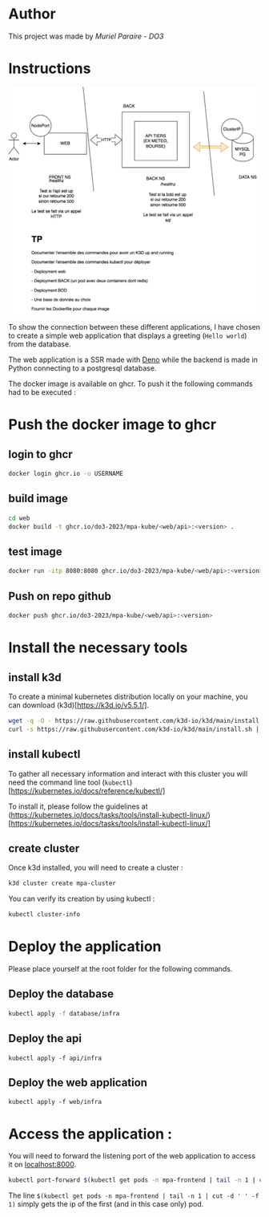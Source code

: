 # Author

This project was made by *Muriel Paraire - DO3*

# Instructions

![instructions](./assets/instructions.png)

To show the connection between these different applications, I have chosen to create a simple web application that displays a greeting (`Hello world`) from the database.

The web application is a SSR made with [Deno](https://deno.land/) while the backend is made in Python connecting to a postgresql database.

The docker image is available on ghcr. To push it the following commands had to be executed :

# Push the docker image to ghcr

## login to ghcr

```bash
docker login ghcr.io -u USERNAME
```

## build image

```bash
cd web
docker build -t ghcr.io/do3-2023/mpa-kube/<web/api>:<version> .
```

## test image

```bash
docker run -itp 8080:8080 ghcr.io/do3-2023/mpa-kube/<web/api>:<version>
```

## Push on repo github

```bash
docker push ghcr.io/do3-2023/mpa-kube/<web/api>:<version>
```

# Install the necessary tools

## install k3d

To create a minimal kubernetes distribution locally on your machine, you can download (k3d)[https://k3d.io/v5.5.1/].

```sh
wget -q -O - https://raw.githubusercontent.com/k3d-io/k3d/main/install.sh | bash
curl -s https://raw.githubusercontent.com/k3d-io/k3d/main/install.sh | bash
```

## install kubectl

To gather all necessary information and interact with this cluster you will need the command line tool (`kubectl`)[https://kubernetes.io/docs/reference/kubectl/]

To install it, please follow the guidelines at (https://kubernetes.io/docs/tasks/tools/install-kubectl-linux/)[https://kubernetes.io/docs/tasks/tools/install-kubectl-linux/]


## create cluster

Once k3d installed, you will need to create a cluster :
```sh
k3d cluster create mpa-cluster
```

You can verify its creation by using kubectl :
```sh
kubectl cluster-info
```

# Deploy the application

Please place yourself at the root folder for the following commands.

## Deploy the database

```bash
kubectl apply -f database/infra
```

## Deploy the api

```
kubectl apply -f api/infra
```

## Deploy the web application

```
kubectl apply -f web/infra
```

# Access the application :

You will need to forward the listening port of the web application to access it on [localhost:8000](http://localhost:8000).
```bash
kubectl port-forward $(kubectl get pods -n mpa-frontend | tail -n 1 | cut -d ' ' -f 1) 8000:8000 -n mpa-frontend
```

The line `$(kubectl get pods -n mpa-frontend | tail -n 1 | cut -d ' ' -f 1)` simply gets the ip of the first (and in this case only) pod.


